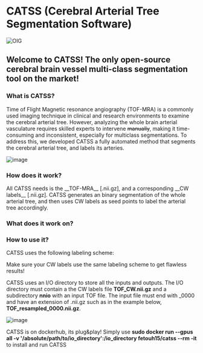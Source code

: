 # CATSS (Cerebral Arterial Tree Segmentation Software)
![OIG](https://user-images.githubusercontent.com/38469694/232962177-0392271b-c859-4530-8b75-e588bfa3bd70.jpeg)

<h2> Welcome to CATSS! The only open-source cerebral brain vessel multi-class segmentation tool on the market!
 </h2> 




 <h3> What is CATSS?</h3>
 
 Time of Flight Magnetic resonance angiography (TOF-MRA) is a commonly used imaging technique in clinical and research environments to examine the cerebral arterial tree. However, analyzing the whole brain arterial vasculature requires skilled experts to intervene ~~manually~~, making it time-consuming and inconsistent, especially for multiclass segmentations. To address this, we developed CATSS a fully automated method that segments the cerebral arterial tree, and labels its arteries.
 
![image](https://user-images.githubusercontent.com/38469694/232742988-f021b39c-3867-4731-bdb4-65b63d1429b9.png)

 <h3> How does it work? </h3>
 All CATSS needs is the __TOF-MRA__ [.nii.gz], and a corresponding __CW labels__ [.nii.gz]. CATSS generates an binary segmentation of the whole arterial tree, and then uses CW labels as seed points to label the arterial tree accordingly.

 <h3> What does it work on? </h3>
 
 <h3> How to use it? </h3>
CATSS uses the following labeling scheme:
 
 Make sure your CW labels use the same labeling scheme to get flawless results!
 
 CATSS uses an I/O directory to store all the inputs and outputs. The I/O directory must contain a the CW labels file **TOF_CW.nii.gz** and a subdirectory **nnio** with an input TOF file. The input file must end with _0000 and have an extension of .nii.gz such as in the example below, **TOF_resampled_0000.nii.gz**.
 
 
 
 
![image](https://user-images.githubusercontent.com/38469694/232751654-642bc4f9-e8c7-45f0-befc-6217dc030daa.png)
 
 CATSS is on dockerhub, its plug&play!
 Simply use **sudo docker run --gpus all -v '/absolute/path/to/io_directory':/io_directory fetouh15/catss --rm -it**
to install and run CATSS
